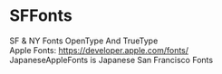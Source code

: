# SFFonts
SF & NY Fonts OpenType And TrueType  
Apple Fonts: https://developer.apple.com/fonts/  
JapaneseAppleFonts is Japanese San Francisco Fonts
